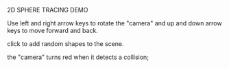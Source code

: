 2D SPHERE TRACING DEMO

Use left and right arrow keys to rotate the "camera"
and up and down arrow keys to move forward and back.

click to add random shapes to the scene.

the "camera" turns red when it detects a collision;
